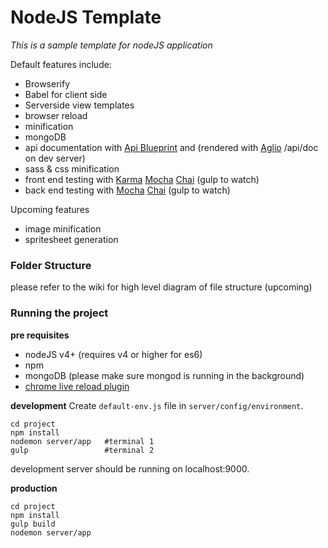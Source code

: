 # NodeJS Template

_This is a sample template for nodeJS application_

Default features include:
- Browserify
- Babel for client side
- Serverside view templates
- browser reload
- minification
- mongoDB
- api documentation with [Api Blueprint](https://apiblueprint.org/) and (rendered with [Aglio](https://github.com/danielgtaylor/aglio) /api/doc on dev server)
- sass & css minification
- front end testing with [Karma](https://karma-runner.github.io/) [Mocha](https://mochajs.org/) [Chai](http://chaijs.com/) (gulp to watch)
- back end testing with [Mocha](https://mochajs.org/) [Chai](http://chaijs.com/) (gulp to watch)

Upcoming features
- image minification
- spritesheet generation

### Folder Structure
please refer to the wiki for high level diagram of file structure (upcoming)

### Running the project
**pre requisites**
- nodeJS v4+ (requires v4 or higher for es6)
- npm
- mongoDB (please make sure mongod is running in the background)
- [chrome live reload plugin](https://chrome.google.com/webstore/detail/livereload/jnihajbhpnppcggbcgedagnkighmdlei)

**development**
Create `default-env.js` file in `server/config/environment`.
```
cd project
npm install
nodemon server/app   #terminal 1
gulp                 #terminal 2
```
development server should be running on localhost:9000.

**production**
```
cd project
npm install
gulp build
nodemon server/app
```
